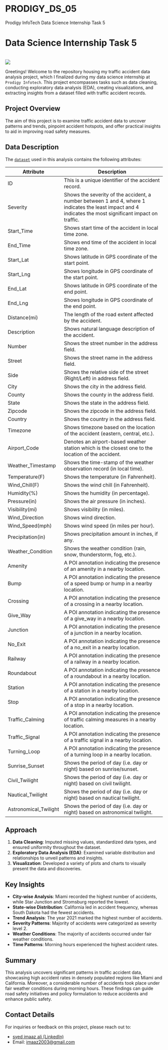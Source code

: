 # PRODIGY_DS_05
Prodigy InfoTech Data Science Internship Task 5
# Data Science Internship Task 5
<br>
<img src="C:\Users\Imaaz\Desktop\task5\Task_05.png">

 Greetings! Welcome to the repository housing my traffic accident data analysis project, which I finalized during my data science internship at `Prodigy Infotech`. This project encompasses tasks such as data cleaning, conducting exploratory data analysis (EDA), creating visualizations, and extracting insights from a dataset filled with traffic accident records.  
 
## Project Overview

 The aim of this project is to examine traffic accident data to uncover patterns and trends, pinpoint accident hotspots, and offer practical insights to aid in improving road safety measures.  
 
## Data Description

The <a href = "https://www.kaggle.com/datasets/sobhanmoosavi/us-accidents">`dataset`</a> used in this analysis contains the following attributes:

| Attribute              | Description                                                                                     |
|------------------------|-------------------------------------------------------------------------------------------------|
| ID                     | This is a unique identifier of the accident record.                                             |
| Severity               | Shows the severity of the accident, a number between 1 and 4, where 1 indicates the least impact and 4 indicates the most significant impact on traffic.|
| Start_Time             | Shows start time of the accident in local time zone.                                            |
| End_Time               | Shows end time of the accident in local time zone.                                              |
| Start_Lat              | Shows latitude in GPS coordinate of the start point.                                            |
| Start_Lng              | Shows longitude in GPS coordinate of the start point.                                           |
| End_Lat                | Shows latitude in GPS coordinate of the end point.                                              |
| End_Lng                | Shows longitude in GPS coordinate of the end point.                                             |
| Distance(mi)           | The length of the road extent affected by the accident.                                         |
| Description            | Shows natural language description of the accident.                                             |
| Number                 | Shows the street number in the address field.                                                   |
| Street                 | Shows the street name in the address field.                                                     |
| Side                   | Shows the relative side of the street (Right/Left) in address field.                            |
| City                   | Shows the city in the address field.                                                            |
| County                 | Shows the county in the address field.                                                          |
| State                  | Shows the state in the address field.                                                           |
| Zipcode                | Shows the zipcode in the address field.                                                         |
| Country                | Shows the country in the address field.                                                         |
| Timezone               | Shows timezone based on the location of the accident (eastern, central, etc.).                  |
| Airport_Code           | Denotes an airport-based weather station which is the closest one to the location of the accident.|
| Weather_Timestamp      | Shows the time-stamp of the weather observation record (in local time).                         |
| Temperature(F)         | Shows the temperature (in Fahrenheit).                                                          |
| Wind_Chill(F)          | Shows the wind chill (in Fahrenheit).                                                           |
| Humidity(%)            | Shows the humidity (in percentage).                                                             |
| Pressure(in)           | Shows the air pressure (in inches).                                                             |
| Visibility(mi)         | Shows visibility (in miles).                                                                    |
| Wind_Direction         | Shows wind direction.                                                                           |
| Wind_Speed(mph)        | Shows wind speed (in miles per hour).                                                           |
| Precipitation(in)      | Shows precipitation amount in inches, if any.                                                   |
| Weather_Condition      | Shows the weather condition (rain, snow, thunderstorm, fog, etc.).                              |
| Amenity                | A POI annotation indicating the presence of an amenity in a nearby location.                    |
| Bump                   | A POI annotation indicating the presence of a speed bump or hump in a nearby location.          |
| Crossing               | A POI annotation indicating the presence of a crossing in a nearby location.                    |
| Give_Way               | A POI annotation indicating the presence of a give_way in a nearby location.                    |
| Junction               | A POI annotation indicating the presence of a junction in a nearby location.                    |
| No_Exit                | A POI annotation indicating the presence of a no_exit in a nearby location.                     |
| Railway                | A POI annotation indicating the presence of a railway in a nearby location.                     |
| Roundabout             | A POI annotation indicating the presence of a roundabout in a nearby location.                  |
| Station                | A POI annotation indicating the presence of a station in a nearby location.                     |
| Stop                   | A POI annotation indicating the presence of a stop in a nearby location.                        |
| Traffic_Calming        | A POI annotation indicating the presence of traffic calming measures in a nearby location.       |
| Traffic_Signal         | A POI annotation indicating the presence of a traffic signal in a nearby location.              |
| Turning_Loop           | A POI annotation indicating the presence of a turning loop in a nearby location.                |
| Sunrise_Sunset         | Shows the period of day (i.e. day or night) based on sunrise/sunset.                            |
| Civil_Twilight         | Shows the period of day (i.e. day or night) based on civil twilight.                            |
| Nautical_Twilight      | Shows the period of day (i.e. day or night) based on nautical twilight.                         |
| Astronomical_Twilight  | Shows the period of day (i.e. day or night) based on astronomical twilight.                     |

 ## Approach

1. **Data Cleaning**: Imputed missing values, standardized data types, and ensured uniformity throughout the dataset.
2. **Exploratory Data Analysis (EDA)**: Examined variable distribution and relationships to unveil patterns and insights.
3. **Visualization**: Developed a variety of plots and charts to visually present the data and discoveries.

## Key Insights

- **City-wise Analysis**: Miami recorded the highest number of accidents, while Star Junction and Stromsburg reported the lowest.
- **State-wise Distribution**: California led in accident frequency, whereas South Dakota had the fewest accidents.
- **Trend Analysis**: The year 2021 marked the highest number of accidents.
- **Severity Patterns**: Majority of accidents were categorized as severity level 2.
- **Weather Conditions**: The majority of accidents occurred under fair weather conditions.
- **Time Patterns**: Morning hours experienced the highest accident rates.

## Summary

This analysis uncovers significant patterns in traffic accident data, showcasing high accident rates in densely populated regions like Miami and California. Moreover, a considerable number of accidents took place under fair weather conditions during morning hours. These findings can guide road safety initiatives and policy formulation to reduce accidents and enhance public safety.

## Contact Details

For inquiries or feedback on this project, please reach out to:  

- <a href="https://www.linkedin.com/in/syed-imaaz-ali-963048229/"> syed imaaz ali (LinkedIn)</a>
- Email: imaaz2003@gmail.com  
